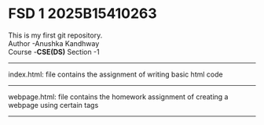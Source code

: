 # FSD 1 2025B15410263
 This is my first git repository.
<br>
Author -Anushka Kandhway <br>
Course -<b>CSE(DS)</b>
Section -1<br>
<hr>
index.html: file contains the assignment of writing basic html code <br>
<hr>
webpage.html: file contains the homework assignment of creating a webpage using certain tags
<hr>

